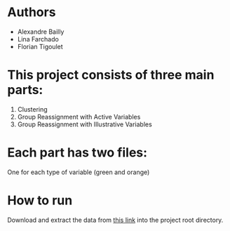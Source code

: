 # Authors
- Alexandre Bailly
- Lina Farchado
- Florian Tigoulet

# This project consists of three main parts:

1. Clustering
2. Group Reassignment with Active Variables
3. Group Reassignment with Illustrative Variables

# Each part has two files:

One for each type of variable (green and orange)

# How to run

Download and extract the data from [this link](https://s3l4h.com/static/EPITA_KANTAR_TP1.zip) into the project root directory.